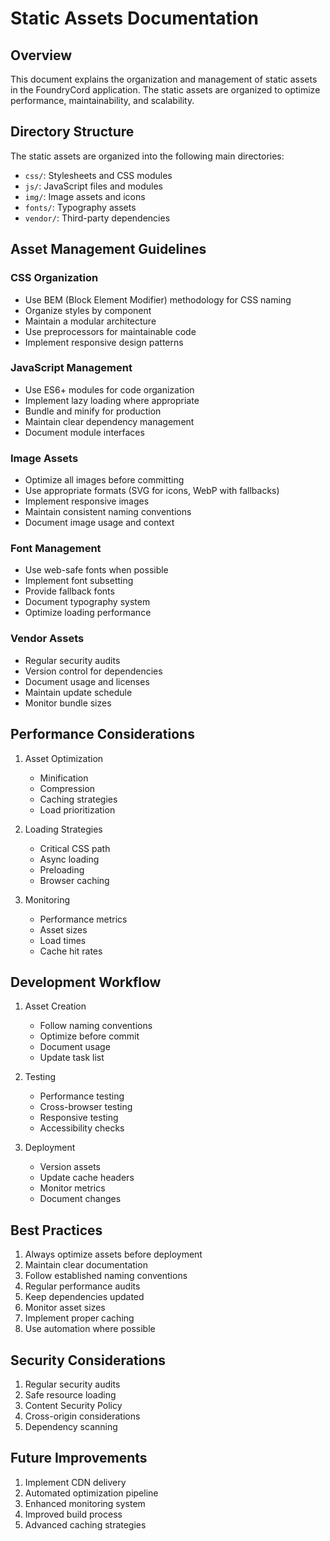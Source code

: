 # Static Assets Documentation

## Overview
This document explains the organization and management of static assets in the FoundryCord application. The static assets are organized to optimize performance, maintainability, and scalability.

## Directory Structure
The static assets are organized into the following main directories:
- `css/`: Stylesheets and CSS modules
- `js/`: JavaScript files and modules
- `img/`: Image assets and icons
- `fonts/`: Typography assets
- `vendor/`: Third-party dependencies

## Asset Management Guidelines

### CSS Organization
- Use BEM (Block Element Modifier) methodology for CSS naming
- Organize styles by component
- Maintain a modular architecture
- Use preprocessors for maintainable code
- Implement responsive design patterns

### JavaScript Management
- Use ES6+ modules for code organization
- Implement lazy loading where appropriate
- Bundle and minify for production
- Maintain clear dependency management
- Document module interfaces

### Image Assets
- Optimize all images before committing
- Use appropriate formats (SVG for icons, WebP with fallbacks)
- Implement responsive images
- Maintain consistent naming conventions
- Document image usage and context

### Font Management
- Use web-safe fonts when possible
- Implement font subsetting
- Provide fallback fonts
- Document typography system
- Optimize loading performance

### Vendor Assets
- Regular security audits
- Version control for dependencies
- Document usage and licenses
- Maintain update schedule
- Monitor bundle sizes

## Performance Considerations
1. Asset Optimization
   - Minification
   - Compression
   - Caching strategies
   - Load prioritization

2. Loading Strategies
   - Critical CSS path
   - Async loading
   - Preloading
   - Browser caching

3. Monitoring
   - Performance metrics
   - Asset sizes
   - Load times
   - Cache hit rates

## Development Workflow
1. Asset Creation
   - Follow naming conventions
   - Optimize before commit
   - Document usage
   - Update task list

2. Testing
   - Performance testing
   - Cross-browser testing
   - Responsive testing
   - Accessibility checks

3. Deployment
   - Version assets
   - Update cache headers
   - Monitor metrics
   - Document changes

## Best Practices
1. Always optimize assets before deployment
2. Maintain clear documentation
3. Follow established naming conventions
4. Regular performance audits
5. Keep dependencies updated
6. Monitor asset sizes
7. Implement proper caching
8. Use automation where possible

## Security Considerations
1. Regular security audits
2. Safe resource loading
3. Content Security Policy
4. Cross-origin considerations
5. Dependency scanning

## Future Improvements
1. Implement CDN delivery
2. Automated optimization pipeline
3. Enhanced monitoring system
4. Improved build process
5. Advanced caching strategies
